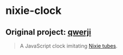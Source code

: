 # nixie-clock

## Original project: [qwerji](https://github.com/qwerji/nixie-clock)

> A JavaScript clock imitating [Nixie tubes](https://en.wikipedia.org/wiki/Nixie_tube).
